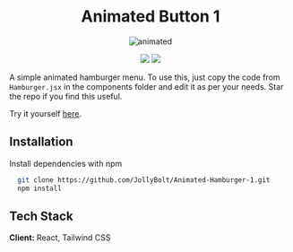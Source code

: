 <h1 align=center><b>Animated Button 1</b></h1>

<p align="center">
  <img src="https://github.com/JollyBolt/Animated-Hamburger-1/assets/68071708/659e75ac-8f63-485b-8a92-b77df2625e5f" alt="animated" />
</p>

<p align="center"><img  src="https://img.shields.io/badge/react-%2320232a.svg?style=for-the-badge&logo=react&logoColor=%2361DAFB"  />
<img  src="https://img.shields.io/badge/tailwindcss-%238511FA.svg?style=for-the-badge&logo=tailwind&logoColor=white"  /></p>


A simple animated hamburger menu. To use this, just copy the code from ```Hamburger.jsx``` in the components folder and edit it as per your needs. Star the repo if you find this useful.
<br>

Try it yourself [here](https://animated-hamburger-1.netlify.app/).

## Installation

Install dependencies with npm

```bash
  git clone https://github.com/JollyBolt/Animated-Hamburger-1.git
  npm install 
```
    
## Tech Stack

**Client:** React,  Tailwind CSS
